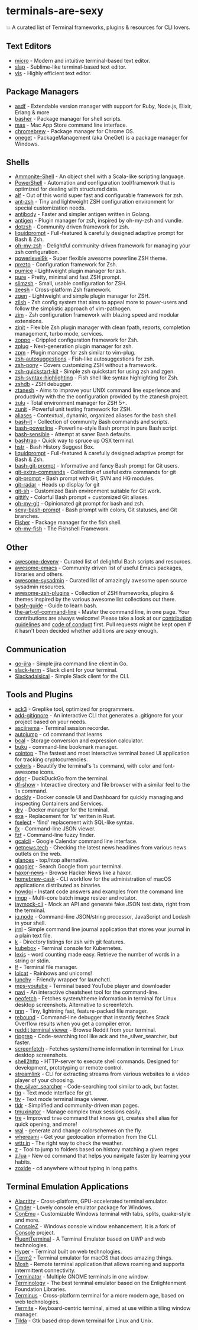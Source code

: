 # terminals-are-sexy

💥 A curated list of Terminal frameworks, plugins & resources for CLI lovers.

## Text Editors

- [micro](https://github.com/zyedidia/micro) - Modern and intuitive terminal-based text editor.
- [slap](https://github.com/slap-editor/slap) - Sublime-like terminal-based text editor.
- [vis](https://github.com/martanne/vis) - Highly efficient text editor.

## Package Managers

- [asdf](https://github.com/asdf-vm/asdf) - Extendable version manager with support for Ruby, Node.js, Elixir, Erlang & more
- [basher](https://github.com/basherpm/basher) - Package manager for shell scripts.
- [mas](https://github.com/mas-cli/mas) - Mac App Store command line interface.
- [chromebrew](https://github.com/skycocker/chromebrew) - Package manager for Chrome OS.
- [oneget](https://github.com/OneGet/oneget) - PackageManagement (aka OneGet) is a package manager for Windows.

## Shells

- [Ammonite-Shell](https://github.com/lihaoyi/ammonite) - An object shell with a Scala-like scripting language.
- [PowerShell](https://github.com/PowerShell/PowerShell) - Automation and configuration tool/framework that is optimized for dealing with structured data.
- [alf](https://github.com/psyrendust/alf) - Out of this world super fast and configurable framework for zsh.
- [ant-zsh](https://github.com/anthraxx/ant-zsh) - Tiny and lightweight ZSH configuration environment for special customization needs.
- [antibody](https://github.com/getantibody/antibody) - Faster and simpler antigen written in Golang.
- [antigen](https://github.com/zsh-users/antigen) - Plugin manager for zsh, inspired by oh-my-zsh and vundle.
- [dotzsh](https://github.com/dotphiles/dotzsh) - Community driven framework for zsh.
- [liquidprompt](https://github.com/nojhan/liquidprompt) - Full-featured & carefully designed adaptive prompt for Bash & Zsh.
- [oh-my-zsh](https://github.com/robbyrussell/oh-my-zsh) - Delightful community-driven framework for managing your zsh configuration.
- [powerlevel9k](https://github.com/bhilburn/powerlevel9k) - Super flexible awesome powerline ZSH theme.
- [prezto](https://github.com/sorin-ionescu/prezto) - Configuration framework for Zsh.
- [pumice](https://github.com/ryutamaki/pumice) - Lightweight plugin manager for zsh.
- [pure](https://github.com/sindresorhus/pure) - Pretty, minimal and fast ZSH prompt.
- [slimzsh](https://github.com/changs/slimzsh) - Small, usable configuration for ZSH.
- [zeesh](https://github.com/zeekay/zeesh) - Cross-platform Zsh framework.
- [zgen](https://github.com/tarjoilija/zgen) - Lightweight and simple plugin manager for ZSH.
- [zilsh](https://github.com/zilsh/zilsh) - Zsh config system that aims to appeal more to power-users and follow the simplistic approach of vim-pathogen.
- [zim](https://github.com/Eriner/zim) - Zsh configuration framework with blazing speed and modular extensions.
- [zinit](https://github.com/zdharma/zinit) - Flexible Zsh plugin manager with clean fpath, reports, completion management, turbo mode, services.
- [zoppo](https://github.com/zoppo/zoppo) - Crippled configuration framework for Zsh.
- [zplug](https://github.com/zplug/zplug) - Next-generation plugin manager for zsh.
- [zpm](https://github.com/zpm-zsh/zpm) - Plugin manager for zsh similar to vim-plug.
- [zsh-autosuggestions](https://github.com/zsh-users/zsh-autosuggestions) - Fish-like autosuggestions for zsh.
- [zsh-pony](https://github.com/mika/zsh-pony) - Covers customizing ZSH without a framework.
- [zsh-quickstart-kit](https://github.com/unixorn/zsh-quickstart-kit) - Simple zsh quickstart for using zsh and zgen.
- [zsh-syntax-highlighting](https://github.com/zsh-users/zsh-syntax-highlighting) - Fish shell like syntax highlighting for Zsh.
- [zshdb](https://github.com/rocky/zshdb) - ZSH debugger.
- [ztanesh](https://github.com/miohtama/ztanesh) - Aims to improve your UNIX command line experience and productivity with the the configuration provided by the ztanesh project.
- [zulu](https://github.com/zulu-zsh/zulu) - Total environment manager for ZSH 5+.
- [zunit](https://github.com/molovo/zunit) - Powerful unit testing framework for ZSH.
- [aliases](https://github.com/sebglazebrook/aliases) - Contextual, dynamic, organized aliases for the bash shell.
- [bash-it](https://github.com/Bash-it/bash-it) - Collection of community Bash commands and scripts.
- [bash-powerline](https://github.com/riobard/bash-powerline) - Powerline-style Bash prompt in pure Bash script.
- [bash-sensible](https://github.com/mrzool/bash-sensible) - Attempt at saner Bash defaults.
- [bashtrap](https://github.com/barryclark/bashstrap) - Quick way to spruce up OSX terminal.
- [hstr](https://github.com/dvorka/hstr) - Bash History Suggest Box.
- [liquidprompt](https://github.com/nojhan/liquidprompt) - Full-featured & carefully designed adaptive prompt for Bash & Zsh.
- [bash-git-prompt](https://github.com/magicmonty/bash-git-prompt) - Informative and fancy Bash prompt for Git users.
- [git-extra-commands](https://github.com/unixorn/git-extra-commands) - Collection of useful extra commands for git
- [git-prompt](https://github.com/lvv/git-prompt) - Bash prompt with Git, SVN and HG modules.
- [git-radar](https://github.com/michaeldfallen/git-radar) - Heads up display for git
- [git-sh](https://github.com/rtomayko/git-sh) - Customized Bash environment suitable for Git work.
- [gittify](https://github.com/momeni/gittify) - Colorful Bash prompt + customized Git aliases.
- [oh-my-git](https://github.com/arialdomartini/oh-my-git) - Opinionated git prompt for bash and zsh.
- [sexy-bash-prompt](https://github.com/twolfson/sexy-bash-prompt) - Bash prompt with colors, Git statuses, and Git branches.
- [Fisher](https://github.com/jorgebucaran/fisher) - Package manager for the fish shell.
- [oh-my-fish](https://github.com/oh-my-fish/oh-my-fish) - The Fishshell Framework.

## Other

- [awesome-devenv](https://github.com/jondot/awesome-devenv) - Curated list of delightful Bash scripts and resources.
- [awesome-emacs](https://github.com/emacs-tw/awesome-emacs) - Community driven list of useful Emacs packages, libraries and others.
- [awesome-sysadmin](https://github.com/kahun/awesome-sysadmin) - Curated list of amazingly awesome open source sysadmin resources.
- [awesome-zsh-plugins](https://github.com/unixorn/awesome-zsh-plugins) - Collection of ZSH frameworks, plugins & themes inspired by the various awesome list collections out there.
- [bash-guide](https://github.com/Idnan/bash-guide) - Guide to learn bash.
- [the-art-of-command-line](https://github.com/jlevy/the-art-of-command-line) - Master the command line, in one page. Your contributions are always welcome! Please take a look at our [contribution guidelines](https://github.com/k4m4/terminals-are-sexy/blob/master/contributing.md) and [code of conduct](https://github.com/k4m4/movies-for-hackers/blob/master/code-of-conduct.md) first. Pull requests might be kept open if it hasn't been decided whether additions are *sexy* enough.

## Communication

- [go-jira](https://github.com/Netflix-Skunkworks/go-jira) - Simple jira command line client in Go.
- [slack-term](https://github.com/erroneousboat/slack-term) - Slack client for your terminal.
- [Slackadaisical](https://github.com/bkanber/Slackadaisical) - Simple Slack client for the CLI.

## Tools and Plugins

- [ack3](https://github.com/beyondgrep/ack3) - Greplike tool, optimized for programmers.
- [add-gitignore](https://github.com/TejasQ/add-gitignore) - An interactive CLI that generates a .gitignore for your project based on your needs.
- [asciinema](https://github.com/asciinema/asciinema) - Terminal session recorder.
- [autojump](https://github.com/wting/autojump) - cd command that learns
- [bcal](https://github.com/jarun/bcal) - Storage conversion and expression calculator.
- [buku](https://github.com/jarun/Buku) - command-line bookmark manager.
- [cointop](https://github.com/miguelmota/cointop) - The fastest and most interactive terminal based UI application for tracking cryptocurrencies.
- [colorls](https://github.com/athityakumar/colorls) - Beautify the terminal's `ls` command, with color and font-awesome icons.
- [ddgr](https://github.com/jarun/ddgr) - DuckDuckGo from the terminal.
- [df-show](https://github.com/roberthawdon/dfshow) - Interactive directory and file browser with a similar feel to the `ls` command.
- [dockly](https://github.com/lirantal/dockly) - Docker console UI and Dashboard for quickly managing and inspecting  Containers and Services.
- [dry](https://github.com/moncho/dry) - Docker manager for the terminal.
- [exa](https://github.com/ogham/exa) - Replacement for 'ls' written in Rust.
- [fselect](https://github.com/jhspetersson/fselect) - 'find' replacement with SQL-like syntax.
- [fx](https://github.com/antonmedv/fx) - Command-line JSON viewer.
- [fzf](https://github.com/junegunn/fzf) - Command-line fuzzy finder.
- [gcalcli](https://github.com/insanum/gcalcli) - Google Calendar command line interface.
- [getnews.tech](https://github.com/omgimanerd/getnews.tech) - Checking the latest news headlines from various news outlets on the web.
- [glances](https://github.com/nicolargo/glances) - top/htop alternative.
- [googler](https://github.com/jarun/googler) - Search Google from your terminal.
- [haxor-news](https://github.com/donnemartin/haxor-news) - Browse Hacker News like a haxor.
- [homebrew-cask](https://github.com/caskroom/homebrew-cask) - CLI workflow for the administration of macOS applications distributed as binaries.
- [howdoi](https://github.com/gleitz/howdoi) - Instant code answers and examples from the command line
- [imgp](https://github.com/jarun/imgp) - Multi-core batch image resizer and rotator.
- [jaymock-cli](https://github.com/unmock/jaymock-cli) - Mock an API and generate fake JSON test data, right from the terminal.
- [jq.node](https://github.com/FGRibreau/jq.node) - Command-line JSON/string processor, JavaScript and Lodash in your shell.
- [jrnl](https://github.com/maebert/jrnl) - Simple command line journal application that stores your journal in a plain text file.
- [k](https://github.com/supercrabtree/k) - Directory listings for zsh with git features.
- [kubebox](https://github.com/astefanutti/kubebox) - Terminal console for Kubernetes.
- [lexis](https://github.com/k4m4/lexis) - word counting made easy. Retrieve the number of words in a string or stdin.
- [lf](https://github.com/gokcehan/lf) - Terminal file manager.
- [lolcat](https://github.com/busyloop/lolcat) - Rainbows and unicorns!
- [lunchy](https://github.com/eddiezane/lunchy) - Friendly wrapper for launchctl.
- [mps-youtube](https://github.com/mps-youtube/mps-youtube) - Terminal based YouTube player and downloader
- [navi](https://github.com/denisidoro/navi) - An interactive cheatsheet tool for the command-line.
- [neofetch](https://github.com/dylanaraps/neofetch) - Fetches system/theme information in terminal for Linux desktop screenshots. Alternative to screenfetch.
- [nnn](https://github.com/jarun/nnn) - Tiny, lightning fast, feature-packed file manager.
- [rebound](https://github.com/shobrook/rebound) - Command-line debugger that instantly fetches Stack Overflow results when you get a compiler error.
- [reddit terminal viewer](https://github.com/michael-lazar/rtv) - Browse Reddit from your terminal.
- [ripgrep](https://github.com/BurntSushi/ripgrep) - Code-searching tool like ack and the_silver_searcher, but faster.
- [screenfetch](https://github.com/KittyKatt/screenFetch) - Fetches system/theme information in terminal for Linux desktop screenshots.
- [shell2http](https://github.com/msoap/shell2http) - HTTP-server to execute shell commands. Designed for development, prototyping or remote control.
- [streamlink](https://github.com/streamlink/streamlink) - CLI for extracting streams from various websites to a video player of your choosing.
- [the_silver_searcher](https://github.com/ggreer/the_silver_searcher) - Code-searching tool similar to ack, but faster.
- [tig](https://github.com/jonas/tig) - Text mode interface for git.
- [tiv](https://github.com/stefanhaustein/TerminalImageViewer) - Text mode terminal image viewer.
- [tldr](https://github.com/tldr-pages/tldr) - Simplified and community-driven man pages.
- [tmuxinator](https://github.com/tmuxinator/tmuxinator) - Manage complex tmux sessions easily.
- [tre](https://github.com/dduan/tre) - Improved `tree` command that knows git, creates shell alias for quick opening, and more!
- [wal](https://github.com/dylanaraps/wal) - generate and change colorschemes on the fly.
- [whereami](https://github.com/rafaelrinaldi/whereami) - Get your geolocation information from the CLI.
- [wttr.in](https://github.com/chubin/wttr.in) - The right way to check the weather.
- [z](https://github.com/rupa/z) - Tool to jump to folders based on history matching a given regex
- [z.lua](https://github.com/skywind3000/z.lua) - New cd command that helps you navigate faster by learning your habits.
- [zoxide](https://github.com/ajeetdsouza/zoxide) - cd anywhere without typing in long paths.

## Terminal Emulation Applications

- [Alacritty](https://github.com/jwilm/alacritty) - Cross-platform, GPU-accelerated terminal emulator.
- [Cmder](https://github.com/cmderdev/cmder) - Lovely console emulator package for Windows.
- [ConEmu](https://github.com/Maximus5/ConEmu) - Customizable Windows terminal with tabs, splits, quake-style and more.
- [ConsoleZ](https://github.com/cbucher/console) - Windows console window enhancement. It is a fork of [Console](https://sourceforge.net/projects/console) project.
- [FluentTerminal](https://github.com/felixse/FluentTerminal) - A Terminal Emulator based on UWP and web technologies.
- [Hyper](https://github.com/zeit/hyper) - Terminal built on web technologies.
- [iTerm2](https://github.com/gnachman/iTerm2) - Terminal emulator for macOS that does amazing things.
- [Mosh](https://github.com/mobile-shell/mosh) - Remote terminal application that allows roaming and supports intermittent connectivity.
- [Terminator](https://github.com/gnome-terminator/terminator) - Multiple GNOME terminals in one window.
- [Terminology](https://github.com/billiob/terminology) - The best terminal emulator based on the Enlightenment Foundation Libraries.
- [Terminus](https://github.com/Eugeny/terminus) - Cross-platform terminal for a more modern age, based on web technologies.
- [Termite](https://github.com/thestinger/termite) - Keyboard-centric terminal, aimed at use within a tiling window manager.
- [Tilda](https://github.com/lanoxx/tilda) - Gtk based drop down terminal for Linux and Unix.
